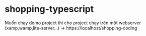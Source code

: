 # shopping-typescript
Muốn chạy demo project thì cho project chạy trên một webserver (xamp,wamp,lite-server...)
-> https://localhost/shopping-coding
